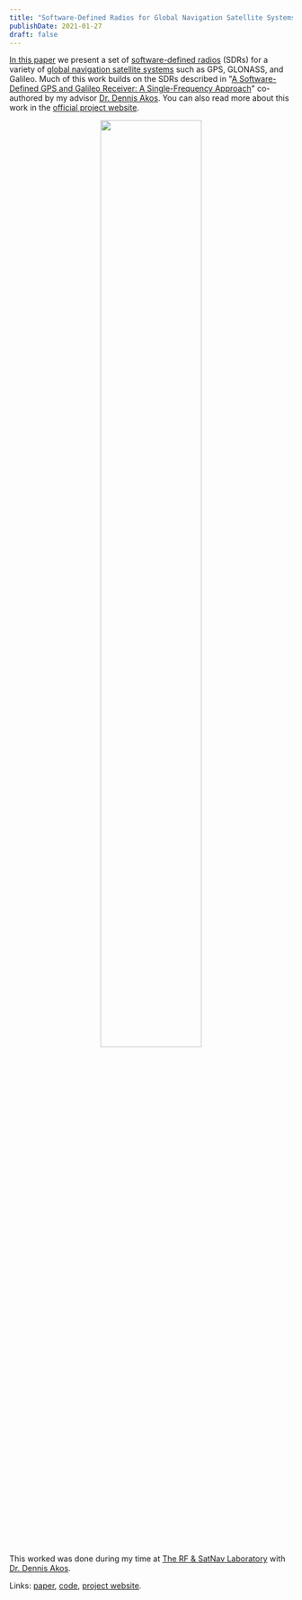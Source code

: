 ```yaml
---
title: "Software-Defined Radios for Global Navigation Satellite Systems"
publishDate: 2021-01-27
draft: false
---
```


[In this paper](https://scholar.google.com/citations?view_op=view_citation&hl=en&user=q0dyHx4AAAAJ&citation_for_view=q0dyHx4AAAAJ:u5HHmVD_uO8C) we present a set of [software-defined radios](https://en.wikipedia.org/wiki/Software-defined_radio) (SDRs) for a variety of [global navigation satellite systems](https://en.wikipedia.org/wiki/Satellite_navigation) such as GPS, GLONASS, and Galileo.
Much of this work builds on the SDRs described in "[A Software-Defined GPS and Galileo Receiver: A Single-Frequency Approach](https://www.ocf.berkeley.edu/~marsy/resources/gnss/A%20Software-Defined%20GPS%20and%20Galileo%20Receiver.pdf)" co-authored by my advisor [Dr. Dennis Akos](https://www.colorado.edu/aerospace/dennis-akos).
You can also read more about this work in the [official project website](https://www.colorado.edu/lab/rf-satnav/resources).

<figure style="text-align: center;">
  <img src="media/sdr.jpg" alt="" style="width:65%">
</figure>

This worked was done during my time at [The RF & SatNav Laboratory](https://www.colorado.edu/lab/rf-satnav/) with [Dr. Dennis Akos](https://www.colorado.edu/aerospace/dennis-akos).

Links: [paper](https://scholar.google.com/citations?view_op=view_citation&hl=en&user=q0dyHx4AAAAJ&citation_for_view=q0dyHx4AAAAJ:u5HHmVD_uO8C), [code](https://github.com/gnsscusdr/CU-SDR-Collection), [project website](https://www.colorado.edu/lab/rf-satnav/resources).